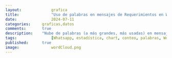 ```yaml
---
layout: 			grafica
title:  			"Uso de palabras en mensajes de Requerimientos en WhatsApp"
date:   			2024-07-11
categories: 	graficas,datos
comments: 		true
description: 	"Nube de palabras (a más grandes, más usadas) en mensajes de requerimiento en más de 30 grupos de WhatsApp. Se recogen sólo caracteres alfanuméricos, sólo números que formen parte de palabras (como '5to') y de los últimos 15 días. La muestra actual va del 1/7/2024 al 15/7/2024"
tags: 				[Whatsapp, estadística, chart, conteo, palabras, WordCloud, Requerimieno, casa, norte, alquiler, anillo]
published: 		true
image: 				wordCloud.png
---
```




  <canvas id="wordCloudChart"></canvas>

  <script>
    // Datos JSON
    var data = [{
  "count": 334,
  "word": "casa"
},
{
  "count": 302,
  "word": "norte"
},
{
  "count": 302,
  "word": "alquiler"
},
{
  "count": 285,
  "word": "anillo"
},
{
  "count": 283,
  "word": "dormitorios"
},
{
  "count": 195,
  "word": "departamento"
},
{
  "count": 184,
  "word": "venta"
},
{
  "count": 179,
  "word": "equipetrol"
},
{
  "count": 167,
  "word": "condominio"
},
{
  "count": 158,
  "word": "ppto"
},
{
  "count": 154,
  "word": "compra"
},
{
  "count": 102,
  "word": "terreno"
},
{
  "count": 95,
  "word": "amoblado"
},
{
  "count": 86,
  "word": "dormitorio"
},
{
  "count": 85,
  "word": "monoambiente"
},
{
  "count": 75,
  "word": "dentro"
},
{
  "count": 72,
  "word": "anticretico"
},
{
  "count": 69,
  "word": "urubo"
},
{
  "count": 67,
  "word": "dpto"
},
{
  "count": 66,
  "word": "parqueo"
},
{
  "count": 63,
  "word": "fuera"
},
{
  "count": 60,
  "word": "inmediata"
},
{
  "count": 60,
  "word": "4to"
},
{
  "count": 59,
  "word": "garaje"
},
{
  "count": 58,
  "word": "contado"
},
{
  "count": 55,
  "word": "pago"
},
{
  "count": 52,
  "word": "urgente"
},
{
  "count": 52,
  "word": "sur"
},
{
  "count": 51,
  "word": "alemana"
},
{
  "count": 50,
  "word": "acorde"
},
{
  "count": 45,
  "word": "beni"
},
{
  "count": 45,
  "word": "solo"
},
{
  "count": 45,
  "word": "7mo"
},
{
  "count": 44,
  "word": "5to"
},
{
  "count": 44,
  "word": "habitaciones"
},
{
  "count": 43,
  "word": "6to"
},
{
  "count": 43,
  "word": "cerca"
},
{
  "count": 42,
  "word": "preferencia"
},
{
  "count": 42,
  "word": "tenga"
},
{
  "count": 40,
  "word": "avenida"
},
{
  "count": 40,
  "word": "máximo"
},
{
  "count": 40,
  "word": "superficie"
},
{
  "count": 39,
  "word": "tipo"
},
{
  "count": 39,
  "word": "banzer"
},
{
  "count": 39,
  "word": "depto"
},
{
  "count": 36,
  "word": "8vo"
},
{
  "count": 36,
  "word": "este"
},
{
  "count": 34,
  "word": "requiero"
},
{
  "count": 33,
  "word": "toma"
},
{
  "count": 29,
  "word": "cualquier"
},
{
  "count": 29,
  "word": "oeste"
},
{
  "count": 29,
  "word": "estrenar"
},
{
  "count": 28,
  "word": "piscina"
},
{
  "count": 26,
  "word": "cocina"
},
{
  "count": 26,
  "word": "dólares"
},
{
  "count": 26,
  "word": "max"
},
{
  "count": 26,
  "word": "dorm"
},
{
  "count": 25,
  "word": "oficial"
},
{
  "count": 25,
  "word": "mínimo"
},
{
  "count": 25,
  "word": "radial"
},
{
  "count": 24,
  "word": "usd"
},
{
  "count": 24,
  "word": "doble"
},
{
  "count": 23,
  "word": "adelante"
},
{
  "count": 23,
  "word": "local"
},
{
  "count": 22,
  "word": "info"
},
{
  "count": 22,
  "word": "presup"
},
{
  "count": 22,
  "word": "muebles"
},
{
  "count": 22,
  "word": "abierto"
},
{
  "count": 22,
  "word": "maximo"
},
{
  "count": 21,
  "word": "entrega"
},
{
  "count": 21,
  "word": "mil"
},
{
  "count": 21,
  "word": "urbari"
},
{
  "count": 21,
  "word": "canal"
},
{
  "count": 21,
  "word": "cambio"
},
{
  "count": 21,
  "word": "3er"
},
{
  "count": 21,
  "word": "sociales"
},
{
  "count": 21,
  "word": "amoblada"
},
{
  "count": 20,
  "word": "comercial"
},
{
  "count": 20,
  "word": "nueva"
},
{
  "count": 20,
  "word": "suite"
},
{
  "count": 20,
  "word": "amoblar"
},
{
  "count": 20,
  "word": "puede"
},
{
  "count": 20,
  "word": "independiente"
},
{
  "count": 20,
  "word": "palmas"
},
{
  "count": 19,
  "word": "patio"
},
{
  "count": 19,
  "word": "isuto"
},
{
  "count": 19,
  "word": "oficina"
},
{
  "count": 19,
  "word": "sky"
},
{
  "count": 19,
  "word": "minimo"
},
{
  "count": 19,
  "word": "agente"
},
{
  "count": 18,
  "word": "anticrÉtico"
},
{
  "count": 18,
  "word": "guardia"
},
{
  "count": 18,
  "word": "baño"
},
{
  "count": 18,
  "word": "mejor"
},
{
  "count": 18,
  "word": "dos"
},
{
  "count": 18,
  "word": "nuevo"
},
{
  "count": 18,
  "word": "coronado"
},
{
  "count": 17,
  "word": "amplio"
},
{
  "count": 17,
  "word": "dependencias"
},
{
  "count": 17,
  "word": "roca"
},
{
  "count": 17,
  "word": "zonas"
},
{
  "count": 17,
  "word": "vía"
},
{
  "count": 16,
  "word": "precio"
},
{
  "count": 16,
  "word": "ser"
},
{
  "count": 16,
  "word": "vivienda"
},
{
  "count": 15,
  "word": "dumont"
},
{
  "count": 15,
  "word": "busch"
},
{
  "count": 15,
  "word": "preventa"
},
{
  "count": 15,
  "word": "9no"
},
{
  "count": 14,
  "word": "amplia"
},
{
  "count": 14,
  "word": "santa"
},
{
  "count": 14,
  "word": "sirve"
},
{
  "count": 14,
  "word": "sirari"
},
{
  "count": 14,
  "word": "ideal"
},
{
  "count": 14,
  "word": "moderna"
},
{
  "count": 14,
  "word": "santos"
},
{
  "count": 13,
  "word": "contacto"
},
{
  "count": 13,
  "word": "baños"
},
{
  "count": 13,
  "word": "inmobiliaria"
},
{
  "count": 13,
  "word": "ambientes"
},
{
  "count": 13,
  "word": "frente"
},
{
  "count": 13,
  "word": "demás"
},
{
  "count": 13,
  "word": "mas"
},
{
  "count": 13,
  "word": "financiamiento"
},
{
  "count": 12,
  "word": "buen"
},
{
  "count": 12,
  "word": "sólo"
},
{
  "count": 12,
  "word": "calle"
},
{
  "count": 12,
  "word": "aprox"
},
{
  "count": 12,
  "word": "ubicación"
},
{
  "count": 12,
  "word": "bancario"
},
{
  "count": 12,
  "word": "pirai"
},
{
  "count": 12,
  "word": "características"
},
{
  "count": 12,
  "word": "negocio"
},
{
  "count": 12,
  "word": "villa"
},
{
  "count": 11,
  "word": "efectivo"
},
{
  "count": 11,
  "word": "mañana"
},
{
  "count": 11,
  "word": "paga"
},
{
  "count": 11,
  "word": "Áreas"
},
{
  "count": 11,
  "word": "oficinas"
},
{
  "count": 11,
  "word": "planta"
},
{
  "count": 11,
  "word": "comida"
},
{
  "count": 11,
  "word": "cotoca"
},
{
  "count": 11,
  "word": "empresa"
},
{
  "count": 11,
  "word": "ref"
},
{
  "count": 11,
  "word": "hoy"
},
{
  "count": 11,
  "word": "cerrado"
},
{
  "count": 11,
  "word": "enviar"
},
{
  "count": 11,
  "word": "expensas"
},
{
  "count": 11,
  "word": "edificio"
},
{
  "count": 11,
  "word": "galpon"
},
{
  "count": 11,
  "word": "detalle"
},
{
  "count": 10,
  "word": "incluidas"
},
{
  "count": 10,
  "word": "vehículos"
},
{
  "count": 10,
  "word": "sala"
},
{
  "count": 10,
  "word": "balcón"
},
{
  "count": 10,
  "word": "utepsa"
},
{
  "count": 10,
  "word": "busco"
},
{
  "count": 10,
  "word": "san"
},
{
  "count": 10,
  "word": "udabol"
},
{
  "count": 10,
  "word": "equipado"
},
{
  "count": 10,
  "word": "año"
},
{
  "count": 10,
  "word": "asesora"
},
{
  "count": 10,
  "word": "pedro"
},
{
  "count": 10,
  "word": "propiedad"
},
{
  "count": 10,
  "word": "2do"
}];

    // Convertir los datos JSON a la estructura requerida
    var labels = data.map(item => item.word);
    var values = data.map(item => item.count);

    // Función de normalización lineal para escalar los valores
    function normalize(values, newMin, newMax) {
      var min = Math.min(...values);
      var max = Math.max(...values);
      return values.map(value => ((value - min) * (newMax - newMin)) / (max - min) + newMin);
    }

    // Escalar los valores para que estén entre 9 y 90
    var sizes = normalize(values, 10, 150);
    //var sizes = values;

    // Configuración del gráfico
    const config = {
      type: 'wordCloud',
      data: {
        labels: labels,
        datasets: [
          {
            label: 'Importancia',
            data: sizes,
            backgroundColor: '#007bff' // Color de las palabras
          },
        ],
      },
      options: {
        plugins: {
          legend: {
            display: false // Ocultar leyenda
          }
        },
        maintainAspectRatio: false, // No mantener la relación de aspecto
        responsive: true // Hacer que el gráfico sea responsive
      }
    };

    // Crear la instancia del gráfico de nube de palabras
    var ctx = document.getElementById('wordCloudChart').getContext('2d');
    new Chart(ctx, config);
  </script>

